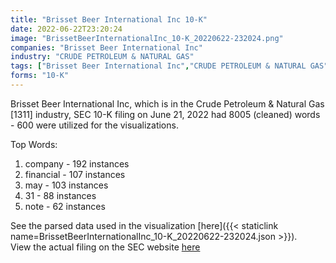```yaml
---
title: "Brisset Beer International Inc 10-K"
date: 2022-06-22T23:20:24
image: "BrissetBeerInternationalInc_10-K_20220622-232024.png"
companies: "Brisset Beer International Inc"
industry: "CRUDE PETROLEUM & NATURAL GAS"
tags: ["Brisset Beer International Inc","CRUDE PETROLEUM & NATURAL GAS","06-21-2022","10-K"]
forms: "10-K"
---
```

Brisset Beer International Inc, which is in the Crude Petroleum & Natural Gas [1311] industry, SEC 10-K filing on June 21, 2022 had 8005 (cleaned) words - 600 were utilized for the visualizations.

Top Words:
1. company - 192 instances
2. financial - 107 instances
3. may - 103 instances
4. 31 - 88 instances
5. note - 62 instances


See the parsed data used in the visualization [here]({{< staticlink name=BrissetBeerInternationalInc_10-K_20220622-232024.json >}}).  
View the actual filing on the SEC website [here](https://www.sec.gov/Archives/edgar/data/1495648/0001477932-22-004557.txt)